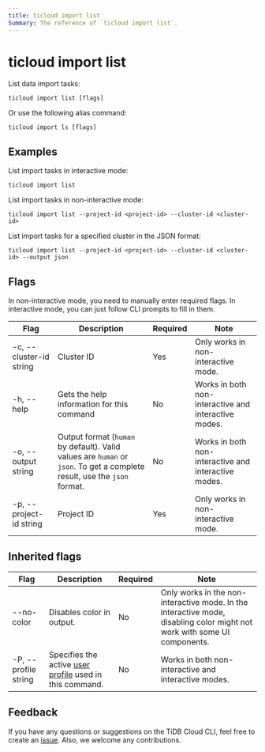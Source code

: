 ```yaml
---
title: ticloud import list
Summary: The reference of `ticloud import list`.
---
```


# ticloud import list

List data import tasks:

```shell
ticloud import list [flags]
```

Or use the following alias command:

```shell
ticloud import ls [flags]
```

## Examples

List import tasks in interactive mode:

```shell
ticloud import list
```

List import tasks in non-interactive mode:

```shell
ticloud import list --project-id <project-id> --cluster-id <cluster-id>
```

List import tasks for a specified cluster in the JSON format:

```shell
ticloud import list --project-id <project-id> --cluster-id <cluster-id> --output json
```

## Flags

In non-interactive mode, you need to manually enter required flags. In interactive mode, you can just follow CLI prompts to fill in them.

| Flag                    | Description                                                                                            | Required | Note                                               |
|-------------------------|--------------------------------------------------------------------------------------------------------|----------|-----------------------------------------------------|
| -c, --cluster-id string | Cluster ID                                                                                             | Yes      | Only works in non-interactive mode.                   |
| -h, --help              | Gets the help information for this command                                                                              | No       | Works in both non-interactive and interactive modes. |
| -o, --output string     | Output format (`human` by default). Valid values are `human` or `json`. To get a complete result, use the `json` format. | No       | Works in both non-interactive and interactive modes. |
| -p, --project-id string | Project ID                                                                                             | Yes      | Only works in non-interactive mode.                   |

## Inherited flags

| Flag                 | Description                                                                               | Required | Note                                                                                                                    |
|----------------------|-------------------------------------------------------------------------------------------|----------|--------------------------------------------------------------------------------------------------------------------------|
| --no-color           | Disables color in output.                                                                  | No       | Only works in the non-interactive mode. In the interactive mode, disabling color might not work with some UI components. |
| -P, --profile string | Specifies the active [user profile](tidb-cloud/cli-reference.md#user-profile) used in this command. | No       | Works in both non-interactive and interactive modes.                                                                      |

## Feedback

If you have any questions or suggestions on the TiDB Cloud CLI, feel free to create an [issue](https://github.com/tidbcloud/tidbcloud-cli/issues/new/choose). Also, we welcome any contributions.
